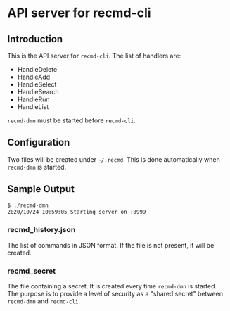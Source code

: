 # API server for recmd-cli

## Introduction

This is the API server for `recmd-cli`. The list of handlers are:

- HandleDelete
- HandleAdd
- HandleSelect
- HandleSearch
- HandleRun
- HandleList

`recmd-dmn` must be started before `recmd-cli`. 

## Configuration

Two files will be created under `~/.recmd`. This is done automatically when `recmd-dmn` is started.

## Sample Output

```bash
$ ./recmd-dmn
2020/10/24 10:59:05 Starting server on :8999
```

### recmd_history.json

The list of commands in JSON format. If the file is not present, it will be created.

### recmd_secret

The file containing a secret. It is created every time `recmd-dmn` is started. The purpose is to provide a level of security as a "shared secret" between `recmd-dmn` and `recmd-cli`. 
